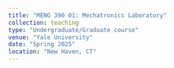```yaml
---
title: "MENG 390 01: Mechatronics Laboratory"
collection: teaching
type: "Undergraduate/Graduate course"
venue: "Yale University"
date: "Spring 2025"
location: "New Haven, CT"
---
```


<!-- This course is designed to give experience in designing and implementing electronic control of mechanical systems.  -->
<!-- The lectures will cover topics on mathematical modeling, analysis and design of dynamic systems that include electronic, electrical and mechanical components.  -->
<!-- Topics that will be covered include mathematical models of mechanical and electrical systems, system dynamics, sensors, actuators, microcontrollers, and feedback control. -->